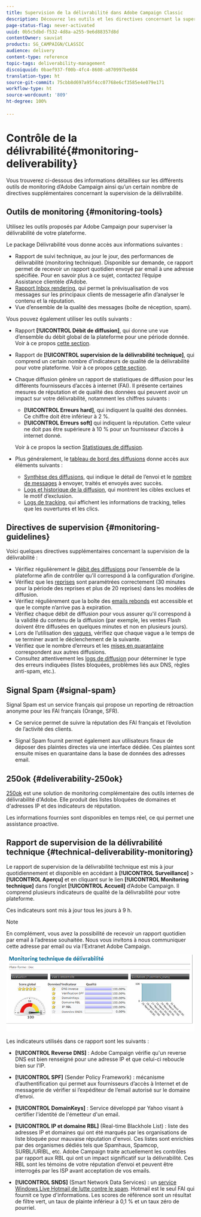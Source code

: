 ```yaml
---
title: Supervision de la délivrabilité dans Adobe Campaign Classic
description: Découvrez les outils et les directives concernant la supervision de la délivrabilité dans Adobe Campaign Classic.
page-status-flag: never-activated
uuid: 0b5c5dbd-f532-4d8a-a255-9e6d88357d8d
contentOwner: sauviat
products: SG_CAMPAIGN/CLASSIC
audience: delivery
content-type: reference
topic-tags: deliverability-management
discoiquuid: 0baef937-f00b-4fc4-8608-a870997be684
translation-type: ht
source-git-commit: 75cbb8d697a95f4cc07768e6cf3585e4e079e171
workflow-type: ht
source-wordcount: '809'
ht-degree: 100%

---
```



# Contrôle de la délivrabilité{#monitoring-deliverability}

Vous trouverez ci-dessous des informations détaillées sur les différents outils de monitoring d’Adobe Campaign ainsi qu’un certain nombre de directives supplémentaires concernant la supervision de la délivrabilité.

## Outils de monitoring {#monitoring-tools}

Utilisez les outils proposés par Adobe Campaign pour superviser la délivrabilité de votre plateforme.

Le package Délivrabilité vous donne accès aux informations suivantes :

* Rapport de suivi technique, au jour le jour, des performances de délivrabilité (monitoring technique). Disponible sur demande, ce rapport permet de recevoir un rapport quotidien envoyé par email à une adresse spécifiée. Pour en savoir plus à ce sujet, contactez l’équipe Assistance clientèle d’Adobe.
* [Rapport Inbox rendering](../../delivery/using/inbox-rendering.md), qui permet la prévisualisation de vos messages sur les principaux clients de messagerie afin d’analyser le contenu et la réputation.
* Vue d’ensemble de la qualité des messages (boîte de réception, spam).

Vous pouvez également utiliser les outils suivants :

* Rapport **[!UICONTROL Débit de diffusion]**, qui donne une vue d’ensemble du débit global de la plateforme pour une période donnée. Voir à ce propos [cette section](../../reporting/using/global-reports.md#delivery-throughput).
* Rapport de **[!UICONTROL supervision de la délivrabilité technique]**, qui comprend un certain nombre d’indicateurs de qualité de la délivrabilité pour votre plateforme. Voir à ce propos [cette section](#technical-deliverability-monitoring).
* Chaque diffusion génère un rapport de statistiques de diffusion pour les différents fournisseurs d’accès à internet (FAI). Il présente certaines mesures de réputation et de qualité des données qui peuvent avoir un impact sur votre délivrabilité, notamment les chiffres suivants :
   * **[!UICONTROL Erreurs hard]**, qui indiquent la qualité des données. Ce chiffre doit être inférieur à 2 %.
   * **[!UICONTROL Erreurs soft]** qui indiquent la réputation. Cette valeur ne doit pas être supérieure à 10 % pour un fournisseur d’accès à internet donné.

   Voir à ce propos la section [Statistiques de diffusion](../../reporting/using/global-reports.md#delivery-statistics).
* Plus généralement, le [tableau de bord des diffusions](../../delivery/using/monitoring-a-delivery.md#delivery-dashboard) donne accès aux éléments suivants :
   * [Synthèse des diffusions](../../delivery/using/monitoring-a-delivery.md#delivery-summary), qui indique le détail de l’envoi et le [nombre de messages](../../delivery/using/monitoring-a-delivery.md#number-of-messages-sent) à envoyer, traités et envoyés avec succès.
   * [Logs et historique de la diffusion](../../delivery/using/monitoring-a-delivery.md#delivery-logs-and-history), qui montrent les cibles exclues et le motif d’exclusion.
   * [Logs de tracking](../../delivery/using/monitoring-a-delivery.md#tracking-logs), qui affichent les informations de tracking, telles que les ouvertures et les clics.

## Directives de supervision {#monitoring-guidelines}

Voici quelques directives supplémentaires concernant la supervision de la délivrabilité :

* Vérifiez régulièrement le [débit des diffusions](../../reporting/using/global-reports.md#delivery-throughput) pour l’ensemble de la plateforme afin de contrôler qu’il correspond à la configuration d’origine.
* Vérifiez que les [reprises](../../delivery/using/understanding-delivery-failures.md#retries-after-a-delivery-temporary-failure) sont paramétrées correctement (30 minutes pour la période des reprises et plus de 20 reprises) dans les modèles de diffusion.
* Vérifiez régulièrement que la boîte des [emails rebonds](../../delivery/using/understanding-delivery-failures.md#bounce-mail-management) est accessible et que le compte n’arrive pas à expiration.
* Vérifiez chaque débit de diffusion pour vous assurer qu&#39;il correspond à la validité du contenu de la diffusion (par exemple, les ventes Flash doivent être diffusées en quelques minutes et non en plusieurs jours).
* Lors de l’utilisation des [vagues](../../delivery/using/steps-sending-the-delivery.md#sending-using-multiple-waves), vérifiez que chaque vague a le temps de se terminer avant le déclenchement de la suivante.
* Vérifiez que le nombre d’erreurs et les [mises en quarantaine](../../delivery/using/understanding-quarantine-management.md) correspondent aux autres diffusions.
* Consultez attentivement les [logs de diffusion](../../delivery/using/monitoring-a-delivery.md#delivery-logs-and-history) pour déterminer le type des erreurs indiquées (listes bloquées, problèmes liés aux DNS, règles anti-spam, etc.).

## Signal Spam {#signal-spam}

Signal Spam est un service français qui propose un reporting de rétroaction anonyme pour les FAI français (Orange, SFR).

* Ce service permet de suivre la réputation des FAI français et l’évolution de l’activité des clients.

* Signal Spam fournit permet également aux utilisateurs finaux de déposer des plaintes directes via une interface dédiée. Ces plaintes sont ensuite mises en quarantaine dans la base de données des adresses email.

## 250ok {#deliverability-250ok}

[250ok](https://250ok.com/) est une solution de monitoring complémentaire des outils internes de délivrabilité d&#39;Adobe. Elle produit des listes bloquées de domaines et d&#39;adresses IP et des indicateurs de réputation.

Les informations fournies sont disponibles en temps réel, ce qui permet une assistance proactive.

## Rapport de supervision de la délivrabilité technique {#technical-deliverability-monitoring}

Le rapport de supervision de la délivrabilité technique est mis à jour quotidiennement et disponible en accédant à **[!UICONTROL Surveillance]** > **[!UICONTROL Aperçu]** et en cliquant sur le lien **[!UICONTROL Monitoring technique]** dans l’onglet **[!UICONTROL Accueil]** d’Adobe Campaign. Il comprend plusieurs indicateurs de qualité de la délivrabilité pour votre plateforme.

Ces indicateurs sont mis à jour tous les jours à 9 h.

>[!NOTE]
>
>En complément, vous avez la possibilité de recevoir un rapport quotidien par email à l’adresse souhaitée. Nous vous invitons à nous communiquer cette adresse par email ou via l’Extranet Adobe Campaign.

![](assets/s_tn_del_monitoring.png)

Les indicateurs utilisés dans ce rapport sont les suivants :

* **[!UICONTROL Reverse DNS]** : Adobe Campaign vérifie qu&#39;un reverse DNS est bien renseigné pour une adresse IP et que celui-ci reboucle bien sur l&#39;IP.

* **[!UICONTROL SPF]** (Sender Policy Framework) : mécanisme d’authentification qui permet aux fournisseurs d’accès à Internet et de messagerie de vérifier si l’expéditeur de l’email autorisé sur le domaine d’envoi.

* **[!UICONTROL DomainKeys]** : Service développé par Yahoo visant à certifier l&#39;identité de l&#39;émetteur d&#39;un email.

* **[!UICONTROL IP et domaine RBL]** (Real-time Blackhole List) : liste des adresses IP et domaines qui ont été marqués par les organisations de liste bloquée pour mauvaise réputation d&#39;envoi. Ces listes sont enrichies par des organismes dédiés tels que Spamhaus, Spamcop, SURBL/URIBL, etc. Adobe Campaign traite actuellement les contrôles par rapport aux RBL qui ont un impact significatif sur la délivrabilité. Ces RBL sont les témoins de votre réputation d’envoi et peuvent être interrogés par les ISP avant acceptation de vos emails.

* **[!UICONTROL SNDS]** (Smart Network Data Services) : un [service Windows Live Hotmail de lutte contre le spam](https://sendersupport.olc.protection.outlook.com/snds/FAQ.aspx). Hotmail est le seul FAI qui fournit ce type d&#39;informations. Les scores de référence sont un résultat de filtre vert, un taux de plainte inférieur à 0,1 % et un taux zéro de pourriel.

<!--### Delivery Reports - Broadcast Statistics {#broadcast-statistics}

Each delivery will generate a broadcast statistics report when you open a delivery in the “Deliveries List”, which includes some reputation metrics that may impact your deliverability.-->
